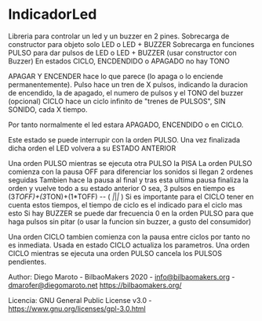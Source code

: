 # IndicadorLed

Libreria para controlar un led y un buzzer en 2 pines.
Sobrecarga de constructor para objeto solo LED o LED + BUZZER
Sobrecarga en funciones PULSO para dar pulsos de LED o LED + BUZZER (usar constructor con Buzzer)
En estados CICLO, ENCDENDIDO o APAGADO no hay TONO

APAGAR Y ENCENDER hace lo que parece (lo apaga o lo enciende permanentemente).
Pulso hace un tren de X pulsos, indicando la duracion de encendido, la de apagado, el numero de pulsos y el TONO del buzzer (opcional)
CICLO hace un ciclo infinito de "trenes de PULSOS", SIN SONIDO, cada X tiempo.

Por tanto normalmente el led estara APAGADO, ENCENDIDO o en CICLO. 

Este estado se puede interrupir con la orden PULSO. Una vez finalizada dicha orden el LED volvera a su ESTADO ANTERIOR

Una orden PULSO mientras se ejecuta otra PULSO la PISA
La orden PULSO comienza con la pausa OFF para diferenciar los sonidos si llegan 2 ordenes seguidas
Tambien hace la pausa al final y tras esta ultima pausa finaliza la orden y vuelve todo a su estado anterior
O sea, 3 pulsos en tiempo es (3*TOFF)+(3*TON)+(1*TOFF) -- ( _|_|_|_ )
Si es importante para el CICLO tener en cuenta estos tiempos, el tiempo de ciclo es el indicado para el ciclo mas esto
Si hay BUZZER se puede dar frecuencia 0 en la orden PULSO para que haga pulsos sin pitar (o usar la funcion sin buzzer, a gusto del consumidor)

Una orden CICLO tambien comienza con la pausa entre ciclos por tanto no es inmediata. Usada en estado CICLO actualiza los parametros.
Una orden CICLO mientras se ejecuta una orden PULSO cancela los PULSOS pendientes.

Author: Diego Maroto - BilbaoMakers 2020 - info@bilbaomakers.org - dmarofer@diegomaroto.net
https://bilbaomakers.org/

Licencia: GNU General Public License v3.0 - https://www.gnu.org/licenses/gpl-3.0.html
